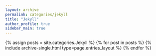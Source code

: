 ```yaml
---
layout: archive
permalink: categories/jekyll
title: "Jekyll"
author_profile: true
sidebar_main: true
---
```

{% assign posts = site.categories.Jekyll %}
{% for post in posts %} {% include archive-single.html type=page.entries_layout %} {% endfor %}